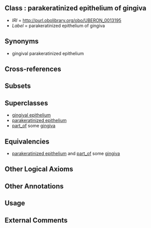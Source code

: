 
## Class : parakeratinized epithelium of gingiva

 * *IRI* = http://purl.obolibrary.org/obo/UBERON_0013195
 * *Label* = parakeratinized epithelium of gingiva

## Synonyms

 * gingival parakeratinized epithelium

## Cross-references


## Subsets


## Superclasses

 * [gingival epithelium](../../UBERON/49/UBERON_0001949.md)
 * [parakeratinized epithelium](../../UBERON/93/UBERON_0013193.md)
 * [part_of](../../BFO/50/BFO_0000050.md) some [gingiva](../../UBERON/28/UBERON_0001828.md)

## Equivalencies

 * [parakeratinized epithelium](../../UBERON/93/UBERON_0013193.md) and [part_of](../../BFO/50/BFO_0000050.md) some [gingiva](../../UBERON/28/UBERON_0001828.md)

## Other Logical Axioms


## Other Annotations


## Usage


## External Comments

